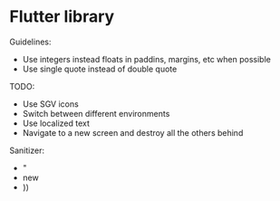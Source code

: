 # Flutter library

Guidelines:
* Use integers instead floats in paddins, margins, etc when possible
* Use single quote instead of double quote

TODO:
* Use SGV icons
* Switch between different environments
* Use localized text
* Navigate to a new screen and destroy all the others behind

Sanitizer:
* "
* new
* ))